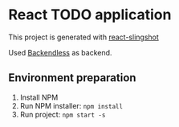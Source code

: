 # React TODO application

This project is generated with [react-slingshot](https://github.com/coryhouse/react-slingshot)

Used [Backendless](https://backendless.com/) as backend.

## Environment preparation

1. Install NPM
2. Run NPM installer: `npm install`
3. Run project: `npm start -s`
